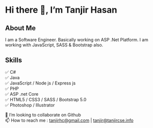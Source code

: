 # Hi there 👋, I’m Tanjir Hasan
## About Me
I am a Software Engineer. Basically working on ASP .Net Platform. I am working with JavaScript, SASS & Bootstrap also.

## Skills 
✅ C# <br/>
✅ Java  <br/>
✅ JavaScript / Node js / Express js <br/>
✅ PHP <br/>
✅ ASP .net Core <br/>
✅ HTML5 / CSS3 / SASS / Bootstrap 5.0 <br/>
✅ Photoshop / Illustrator <br/>

👯 I’m looking to collaborate on Github <br/>
📫 How to reach me : tanjirhc@gmail.com | tanjir@tanjircse.info <br/>


<!---
tanjirhc/tanjirhc is a ✨ special ✨ repository because its `README.md` (this file) appears on your GitHub profile.
You can click the Preview link to take a look at your changes.
--->
